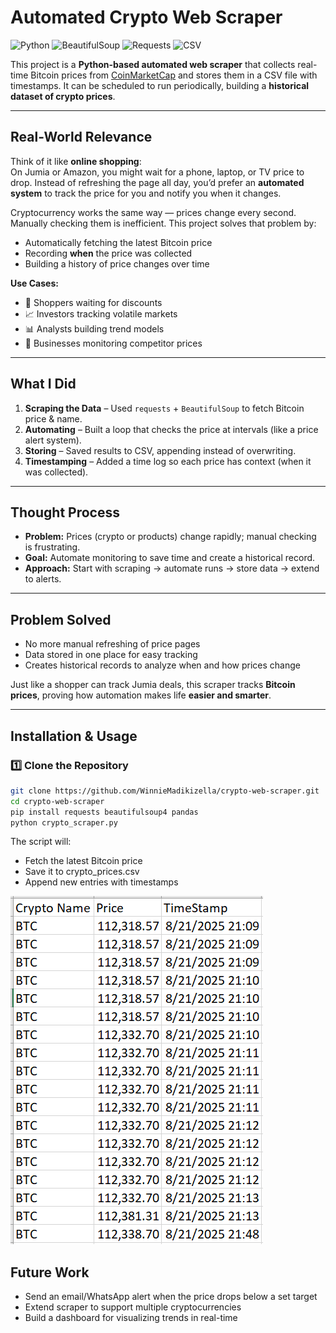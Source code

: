 # Automated Crypto Web Scraper  

![Python](https://img.shields.io/badge/Python-3.8%2B-blue?logo=python) 
![BeautifulSoup](https://img.shields.io/badge/BeautifulSoup-Web%20Scraping-brightgreen) 
![Requests](https://img.shields.io/badge/Requests-HTTP-orange) 
![CSV](https://img.shields.io/badge/Data-CSV-lightgrey)  

This project is a **Python-based automated web scraper** that collects real-time Bitcoin prices from [CoinMarketCap](https://coinmarketcap.com/) and stores them in a CSV file with timestamps. It can be scheduled to run periodically, building a **historical dataset of crypto prices**.  

---

## Real-World Relevance  

Think of it like **online shopping**:  
On Jumia or Amazon, you might wait for a phone, laptop, or TV price to drop. Instead of refreshing the page all day, you’d prefer an **automated system** to track the price for you and notify you when it changes.  

Cryptocurrency works the same way — prices change every second. Manually checking them is inefficient. This project solves that problem by:  
- Automatically fetching the latest Bitcoin price  
- Recording **when** the price was collected  
- Building a history of price changes over time  

**Use Cases:**  
- 🛒 Shoppers waiting for discounts  
- 📈 Investors tracking volatile markets  
- 📊 Analysts building trend models  
- 🏪 Businesses monitoring competitor prices  

---

## What I Did  

1. **Scraping the Data** – Used `requests` + `BeautifulSoup` to fetch Bitcoin price & name.  
2. **Automating** – Built a loop that checks the price at intervals (like a price alert system).  
3. **Storing** – Saved results to CSV, appending instead of overwriting.  
4. **Timestamping** – Added a time log so each price has context (when it was collected).  

---

## Thought Process  

- **Problem:** Prices (crypto or products) change rapidly; manual checking is frustrating.  
- **Goal:** Automate monitoring to save time and create a historical record.  
- **Approach:** Start with scraping → automate runs → store data → extend to alerts.  

---

## Problem Solved  

- No more manual refreshing of price pages  
- Data stored in one place for easy tracking  
- Creates historical records to analyze when and how prices change  

Just like a shopper can track Jumia deals, this scraper tracks **Bitcoin prices**, proving how automation makes life **easier and smarter**.  

---

## Installation & Usage  

### 1️⃣ Clone the Repository  
```bash
git clone https://github.com/WinnieMadikizella/crypto-web-scraper.git
cd crypto-web-scraper
pip install requests beautifulsoup4 pandas
python crypto_scraper.py
```
The script will:
- Fetch the latest Bitcoin price
- Save it to crypto_prices.csv
- Append new entries with timestamps

![Sample CSV Output](actual_tracker_csv.png)


## Future Work
- Send an email/WhatsApp alert when the price drops below a set target
- Extend scraper to support multiple cryptocurrencies
- Build a dashboard for visualizing trends in real-time